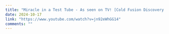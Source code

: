 ```yaml
---
title: "Miracle in a Test Tube - As seen on TV! [Cold Fusion Discovery Documentary Part 1]"
date: 2024-10-17
link: "https://www.youtube.com/watch?v=jn92eWhGG14"
comments: ""
---
```


